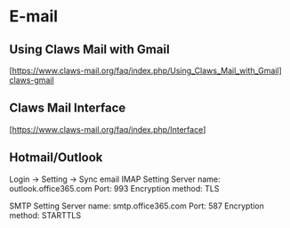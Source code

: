 E-mail
======

## Using Claws Mail with Gmail
[https://www.claws-mail.org/faq/index.php/Using_Claws_Mail_with_Gmail]
[claws-gmail](../../doc/linux/claws-gmail.pdf)


## Claws Mail Interface
[https://www.claws-mail.org/faq/index.php/Interface]

## Hotmail/Outlook

Login -> Setting -> Sync email
IMAP Setting
Server name: outlook.office365.com
Port: 993
Encryption method: TLS

SMTP Setting
Server name: smtp.office365.com
Port: 587
Encryption method: STARTTLS
